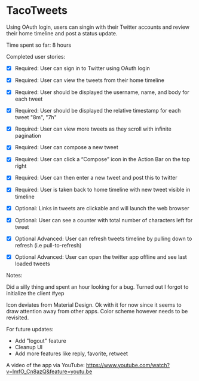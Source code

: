 # TacoTweets
Using OAuth login, users can singin with their Twitter accounts and review their home timeline and post a status update.

Time spent so far: 8 hours

Completed user stories:
 * [x] Required: User can sign in to Twitter using OAuth login
 * [x] Required: User can view the tweets from their home timeline
 * [x] Required: User should be displayed the username, name, and body for each tweet
 * [x] Required: User should be displayed the relative timestamp for each tweet "8m", "7h"
 * [x] Required: User can view more tweets as they scroll with infinite pagination
 * [x] Required: User can compose a new tweet
 * [x] Required: User can click a “Compose” icon in the Action Bar on the top right
 * [x] Required: User can then enter a new tweet and post this to twitter
 * [x] Required: User is taken back to home timeline with new tweet visible in timeline
 
 * [x] Optional: Links in tweets are clickable and will launch the web browser
 * [x] Optional: User can see a counter with total number of characters left for tweet
 
 * [x] Optional Advanced: User can refresh tweets timeline by pulling down to refresh (i.e pull-to-refresh)
 * [x] Optional Advanced: User can open the twitter app offline and see last loaded tweets


Notes:

Did a silly thing and spent an hour looking for a bug. Turned out I forgot to initialize the client #yep  

Icon deviates from Material Design. Ok with it for now since it seems to draw attention away from other apps. Color scheme however needs to be revisited.  

For future updates:  
- Add "logout" feature  
- Cleanup UI  
- Add more features like reply, favorite, retweet  

A video of the app via YouTube: https://www.youtube.com/watch?v=ImfO_Cn8azQ&feature=youtu.be
